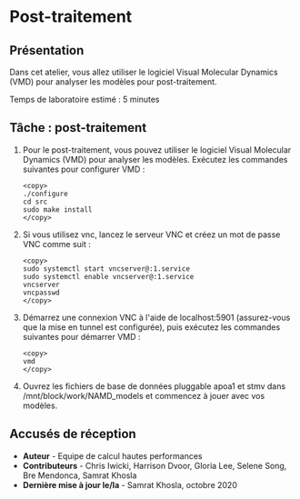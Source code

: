 # Post-traitement

## Présentation

Dans cet atelier, vous allez utiliser le logiciel Visual Molecular Dynamics (VMD) pour analyser les modèles pour post-traitement.

Temps de laboratoire estimé : 5 minutes

## Tâche : post-traitement

1.  Pour le post-traitement, vous pouvez utiliser le logiciel Visual Molecular Dynamics (VMD) pour analyser les modèles. Exécutez les commandes suivantes pour configurer VMD :
    
        <copy>
        ./configure
        cd src
        sudo make install
        </copy>
        
2.  Si vous utilisez vnc, lancez le serveur VNC et créez un mot de passe VNC comme suit :
    
        <copy>
        sudo systemctl start vncserver@:1.service
        sudo systemctl enable vncserver@:1.service
        vncserver
        vncpasswd
        </copy>
        
3.  Démarrez une connexion VNC à l'aide de localhost:5901 (assurez-vous que la mise en tunnel est configurée), puis exécutez les commandes suivantes pour démarrer VMD :
    
        <copy>
        vmd
        </copy>
        
4.  Ouvrez les fichiers de base de données pluggable apoa1 et stmv dans /mnt/block/work/NAMD\_models et commencez à jouer avec vos modèles.
    

## Accusés de réception

*   **Auteur** - Equipe de calcul hautes performances
*   **Contributeurs** - Chris Iwicki, Harrison Dvoor, Gloria Lee, Selene Song, Bre Mendonca, Samrat Khosla
*   **Dernière mise à jour le/la** - Samrat Khosla, octobre 2020